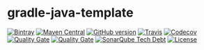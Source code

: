 # gradle-java-template

[![Bintray](https://img.shields.io/bintray/v/softcake/softcake/gradle-java-template.svg)](https://bintray.com/softcake/softcake/gradle-java-template/_latestVersion)
[![Maven Central](https://img.shields.io/maven-central/v/org.softcake/gradle-java-template.svg)](https://maven-badges.herokuapp.com/maven-central/org.softcake/gradle-java-template)
[![GitHub version](https://img.shields.io/github/tag/softcake/gradle-java-template.svg)](https://github.com/softcake/gradle-java-template)
[![Travis](https://img.shields.io/travis/softcake/gradle-java-template.svg)](https://travis-ci.org/softcake/gradle-java-template)
[![Codecov](https://img.shields.io/codecov/c/github/softcake/gradle-java-template.svg)](https://codecov.io/gh/softcake/gradle-java-template)
[![Quality Gate](https://sonar.aldeso.com/api/badges/gate?key=org.softcake:gradle-java-template)](https://sonar.aldeso.com/dashboard/index/org.softcake:gradle-java-template)
[![Quality Gate](https://sonar.aldeso.com/api/badges/measure?key=org.softcake:gradle-java-template&metric=bugs&blinking=true )](https://sonar.aldeso.com/dashboard/index/org.softcake:gradle-java-template)
[![SonarQube Tech Debt](https://img.shields.io/sonar/https/sonar.aldeso.com/org.softcake:gradle-java-template/tech_debt.svg)](https://sonar.aldeso.com/dashboard/index/org.softcake:gradle-java-template)
[![License](https://img.shields.io/badge/License-Apache%202.0-blue.svg)](https://opensource.org/licenses/Apache-2.0)


